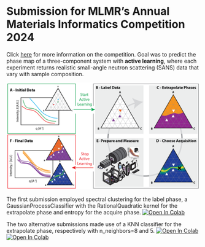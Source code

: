 # Submission for MLMR’s Annual Materials Informatics Competition 2024
Click [here](https://github.com/martintb/active_learning_tutorial) for more information on the competition. Goal was to predict the phase map of a three-component system with **active learning**, where each experiment returns   realistic small-angle neutron scattering (SANS) data that vary with sample composition. 

<img src="assets/Phase_Map_Active_Learning.png" alt="Overview" width="600"/>


The first submission employed spectral clustering for the label phase, a GaussianProcessClassifier with the RationalQuadratic kernel for the extrapolate phase and entropy for the acquire phase. 
<a target="_blank" href="https://colab.research.google.com/github/DieterPlessers/materials_informatics_competition/blob/main/notebooks/Challenges_Submission_DP_1.ipynb"><img src="https://colab.research.google.com/assets/colab-badge.svg" alt="Open In Colab"/></a>

The two alternative submissions made use of a KNN classifier for the extrapolate phase, respectively with n_neighbors=8 and 5.
<a target="_blank" href="https://colab.research.google.com/github/DieterPlessers/materials_informatics_competition/blob/main/notebooks/Challenges_Submission_DP_2.ipynb"><img src="https://colab.research.google.com/assets/colab-badge.svg" alt="Open In Colab"/></a>  <a target="_blank" href="https://colab.research.google.com/github/DieterPlessers/materials_informatics_competition/blob/main/notebooks/Challenges_Submission_DP_3.ipynb"><img src="https://colab.research.google.com/assets/colab-badge.svg" alt="Open In Colab"/></a>
